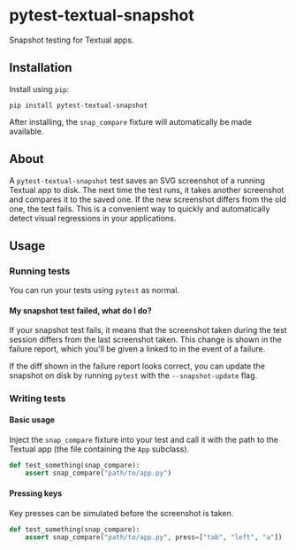 # pytest-textual-snapshot

Snapshot testing for Textual apps.

## Installation

Install using `pip`:

```
pip install pytest-textual-snapshot
```

After installing, the `snap_compare` fixture will automatically be made available.

## About

A `pytest-textual-snapshot` test saves an SVG screenshot of a running Textual app to disk. 
The next time the test runs, it takes another screenshot and compares it to the saved one.
If the new screenshot differs from the old one, the test fails.
This is a convenient way to quickly and automatically detect visual regressions in your applications.

## Usage

### Running tests

You can run your tests using `pytest` as normal.

#### My snapshot test failed, what do I do?

If your snapshot test fails, it means that the screenshot taken during the test session
differs from the last screenshot taken.
This change is shown in the failure report, which you'll be given a linked to in the event of a failure.

If the diff shown in the failure report looks correct, you can update the snapshot on disk
by running `pytest` with the `--snapshot-update` flag.

### Writing tests

#### Basic usage

Inject the `snap_compare` fixture into your test and call
it with the path to the Textual app (the file containing the `App` subclass).

```python
def test_something(snap_compare):
    assert snap_compare("path/to/app.py")
``` 

#### Pressing keys

Key presses can be simulated before the screenshot is taken.

```python
def test_something(snap_compare):
    assert snap_compare("path/to/app.py", press=["tab", "left", "a"])
```
